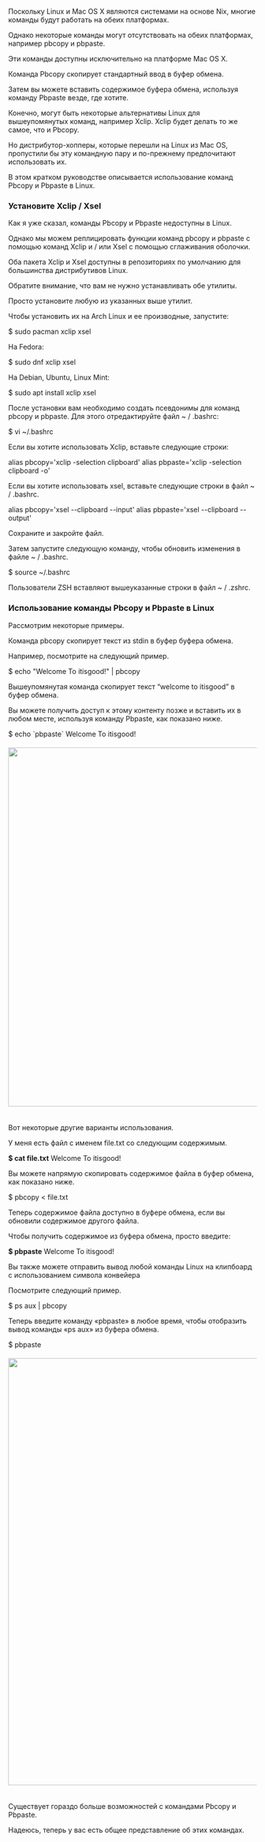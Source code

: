 Поскольку Linux и Mac OS X являются системами на основе Nix, многие команды будут работать на обеих платформах.

Однако некоторые команды могут отсутствовать на обеих платформах, например pbcopy и pbpaste.

Эти команды доступны исключительно на платформе Mac OS X.

Команда Pbcopy скопирует стандартный ввод в буфер обмена.

Затем вы можете вставить содержимое буфера обмена, используя команду Pbpaste везде, где хотите.

Конечно, могут быть некоторые альтернативы Linux для вышеупомянутых команд, например Xclip. Xclip будет делать то же самое, что и Pbcopy.

Но дистрибутор-хопперы, которые перешли на Linux из Mac OS, пропустили бы эту командную пару и по-прежнему предпочитают использовать их.

В этом кратком руководстве описывается использование команд Pbcopy и Pbpaste в Linux.

### Установите Xclip / Xsel

Как я уже сказал, команды Pbcopy и Pbpaste недоступны в Linux.

Однако мы можем реплицировать функции команд pbcopy и pbpaste с помощью команд Xclip и / или Xsel с помощью сглаживания оболочки.

Оба пакета Xclip и Xsel доступны в репозиториях по умолчанию для большинства дистрибутивов Linux.

Обратите внимание, что вам не нужно устанавливать обе утилиты.

Просто установите любую из указанных выше утилит.

Чтобы установить их на Arch Linux и ее производные, запустите:

$ sudo pacman xclip xsel

На Fedora:

$ sudo dnf xclip xsel

На Debian, Ubuntu, Linux Mint:

$ sudo apt install xclip xsel

После установки вам необходимо создать псевдонимы для команд pbcopy и pbpaste. Для этого отредактируйте файл ~ / .bashrc:

$ vi ~/.bashrc

Если вы хотите использовать Xclip, вставьте следующие строки:

alias pbcopy='xclip -selection clipboard'
alias pbpaste='xclip -selection clipboard -o'

Если вы хотите использовать xsel, вставьте следующие строки в файл ~ / .bashrc.

alias pbcopy='xsel --clipboard --input'
alias pbpaste='xsel --clipboard --output'

Сохраните и закройте файл.

Затем запустите следующую команду, чтобы обновить изменения в файле ~ / .bashrc.

$ source ~/.bashrc

Пользователи ZSH вставляют вышеуказанные строки в файл ~ / .zshrc.

### Использование команды Pbcopy и Pbpaste в Linux

Рассмотрим некоторые примеры.

Команда pbcopy скопирует текст из stdin в буфер буфера обмена.

Например, посмотрите на следующий пример.

$ echo "Welcome To itisgood!" | pbcopy

Вышеупомянутая команда скопирует текст “welcome to itisgood” в буфер обмена.

Вы можете получить доступ к этому контенту позже и вставить их в любом месте, используя команду Pbpaste, как показано ниже.

$ echo \`pbpaste\`
Welcome To itisgood!

<img class="alignnone  wp-image-1737" src=":/6b33e1b882ce4986881c3db9286114f6" alt="" width="728" height="376" srcset="https://itisgood.ru/wp-content/uploads/2018/07/1-62-300x154.png 300w, https://itisgood.ru/wp-content/uploads/2018/07/1-62-585x301.png 585w" sizes="(max-width: 728px) 100vw, 728px" style="user-select: text !important; box-sizing: border-box; outline: none; margin: 5px 20px 20px 0px; padding: 0px; height: auto; max-width: 100%; border: 0px; vertical-align: top;">

Вот некоторые другие варианты использования.

У меня есть файл с именем file.txt со следующим содержимым.

**$ cat file.txt** 
Welcome To itisgood!

Вы можете напрямую скопировать содержимое файла в буфер обмена, как показано ниже.

$ pbcopy < file.txt

Теперь содержимое файла доступно в буфере обмена, если вы обновили содержимое другого файла.

Чтобы получить содержимое из буфера обмена, просто введите:

**$ pbpaste** 
Welcome To itisgood!

Вы также можете отправить вывод любой команды Linux на клипбоард с использованием символа конвейера

Посмотрите следующий пример.

$ ps aux | pbcopy

Теперь введите команду «pbpaste» в любое время, чтобы отобразить вывод команды «ps aux» из буфера обмена.

$ pbpaste

<img class="alignnone  wp-image-1738" src=":/39e00dad35d14515acb348c8b97223a7" alt="" width="866" height="453" srcset="https://itisgood.ru/wp-content/uploads/2018/07/2-12-300x157.png 300w, https://itisgood.ru/wp-content/uploads/2018/07/2-12-1024x537.png 1024w, https://itisgood.ru/wp-content/uploads/2018/07/2-12-768x403.png 768w, https://itisgood.ru/wp-content/uploads/2018/07/2-12-1170x614.png 1170w, https://itisgood.ru/wp-content/uploads/2018/07/2-12-585x307.png 585w" sizes="(max-width: 866px) 100vw, 866px" style="user-select: text !important; box-sizing: border-box; outline: none; margin: 5px 20px 20px 0px; padding: 0px; height: auto; max-width: 100%; border: 0px; vertical-align: top;">

Существует гораздо больше возможностей с командами Pbcopy и Pbpaste.

Надеюсь, теперь у вас есть общее представление об этих командах.